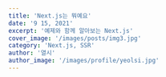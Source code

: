```yaml
---
title: 'Next.js는 뭐예요'
date: '9 15, 2021'
excerpt: '예제와 함께 알아보는 Next.js'
cover_image: '/images/posts/img3.jpg'
category: 'Next.js, SSR'
author: '열시'
author_image: '/images/profile/yeolsi.jpg'
---
```

